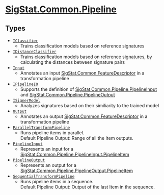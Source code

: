 # [SigStat.Common.Pipeline](./README.md)

## Types

- [`IClassifier`](./IClassifier.md)
	- Trains classification models based on reference signatures
- [`IDistanceClassifier`](./IDistanceClassifier.md)
	- Trains classification models based on reference signatures, by calculating the distances between signature pairs
- [`Input`](./Input.md)
	- Annotates an input [SigStat.Common.FeatureDescriptor](./Common/../FeatureDescriptor.md) in a transformation pipeline
- [`IPipelineIO`](./IPipelineIO.md)
	- Supports the definition of [SigStat.Common.Pipeline.PipelineInput](./Common/../Pipeline/PipelineInput.md) and [SigStat.Common.Pipeline.PipelineOutput](./Common/../Pipeline/PipelineOutput.md)
- [`ISignerModel`](./ISignerModel.md)
	- Analyzes signatures based on their similiarity to the trained model
- [`Output`](./Output.md)
	- Annotates an output [SigStat.Common.FeatureDescriptor](./Common/../FeatureDescriptor.md) in a transformation pipeline
- [`ParallelTransformPipeline`](./ParallelTransformPipeline.md)
	- Runs pipeline items in parallel.  <br>Default Pipeline Output: Range of all the Item outputs.
- [`PipelineInput`](./PipelineInput.md)
	- Represents an input for a [SigStat.Common.Pipeline.PipelineInput.PipelineItem]()
- [`PipelineOutput`](./PipelineOutput.md)
	- Represents an output for a [SigStat.Common.Pipeline.PipelineOutput.PipelineItem]()
- [`SequentialTransformPipeline`](./SequentialTransformPipeline.md)
	- Runs pipeline items in a sequence.  <br>Default Pipeline Output: Output of the last Item in the sequence.

